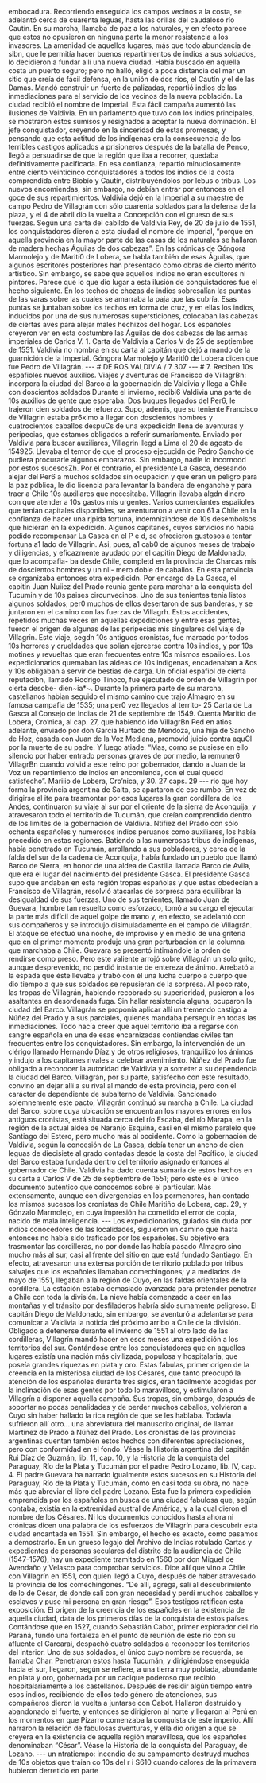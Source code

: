 embocadura. Recorriendo enseguida los campos vecinos a la costa, se adelantó cerca de cuarenta leguas, hasta las orillas del caudaloso río Cautín. En su marcha, llamaba de paz a los naturales, y en efecto parece que estos no opusieron en ninguna parte la menor resistencia a los invasores. La amenidad de aquellos lugares, más que todo abundancia de sibn, que le permitía hacer buenos repartimientos de indios a sus soldados, lo decidieron a fundar allí una nueva ciudad. Había buscado en aquella costa un puerto seguro; pero no halló, eligió a poca distancia del mar un sitio que creía de fácil defensa, en la unión de dos ríos, el Cautín y el de las Damas. Mandó construir un fuerte de palizadas, repartió indios de las inmediaciones para el servicio de los vecinos de la nueva población. La ciudad recibió el nombre de Imperial. Esta fácil campaña aumentó las ilusiones de Valdivia. En un parlamento que tuvo con los indios principales, se mostraron estos sumisos y resignados a aceptar la nueva dominación. El jefe conquistador, creyendo en la sinceridad de estas promesas, y pensando que esta actitud de los indígenas era la consecuencia de los terribles castigos aplicados a prisioneros después de la batalla de Penco, llegó a persuadirse de que la región que iba a recorrer, quedaba definitivamente pacificada. En esa confianza, repartió minuciosamente entre ciento veinticinco conquistadores a todos los indios de la costa comprendida entre Biobío y Cautín, distribuyéndolos por lebus o tribus. Los nuevos encomiendas, sin embargo, no debían entrar por entonces en el goce de sus repartimientos. Valdivia dejó en la Imperial a su maestre de campo Pedro de Villagrán con sólo cuarenta soldados para la defensa de la plaza, y el 4 de abril dio la vuelta a Concepción con el grueso de sus fuerzas. Según una carta del cabildo de Valdivia Rey, de 20 de julio de 1551, los conquistadores dieron a esta ciudad el nombre de Imperial, “porque en aquella provincia en la mayor parte de las casas de los naturales se hallaron de madera hechas Águilas de dos cabezas”. En las crónicas de Góngora Marmolejo y de Marití0 de Lobera, se habla también de esas Águilas, que algunos escritores posteriores han presentado como obras de cierto mérito artístico. Sin embargo, se sabe que aquellos indios no eran escultores ni pintores. Parece que lo que dio lugar a esta ilusión de conquistadores fue el hecho siguiente. En los techos de chozas de indios sobresalían las puntas de las varas sobre las cuales se amarraba la paja que las cubría. Esas puntas se juntaban sobre los techos en forma de cruz, y en ellas los indios, inducidos por una de sus numerosas supersticiones, colocaban las cabezas de ciertas aves para alejar males hechizos del hogar. Los españoles creyeron ver en esta costumbre las Águilas de dos cabezas de las armas imperiales de Carlos V. 1. Carta de Valdivia a Carlos V de 25 de septiembre de 1551. Valdivia no nombra en su carta al capitán que dejó a mando de la guarnición de la Imperial. Góngora Marmolejo y Marití0 de Lobera dicen que fue Pedro de Villagrán. --- # DE ROS VALDIVIA / 7 307 --- # 7. Reciben 10s espafioles nuevos auxilios. Viajes y aventuras de Francisco de VillagrBn: incorpora la ciudad del Barco a la gobernacidn de Valdivia y llega a Chile con doscientos soldados Durante el invierno, recibi6 Valdivia una parte de 10s auxilios de gente que esperaba. Dos buques llegados del Per6, le trajeron cien soldados de refuerzo. Supo, ademis, que su teniente Francisco de Villagrin estaba pr6ximo a llegar con doscientos hombres y cuatrocientos caballos despuCs de una expedicidn llena de aventuras y peripecias, que estamos obligados a referir sumariamente. Enviado por Valdivia para buscar auxiliares, Villagrin llegd a Lima el 20 de agosto de 154925. Llevaba el temor de que el proceso ejecucidn de Pedro Sancho de pudiera procurarle algunos embarazos. Sin embargo, nadie lo incornodd por estos sucesosZh. Por el contrario, el presidente La Gasca, deseando alejar del Per6 a muchos soldados sin ocupacidn y que eran un peligro para la paz pdblica, le dio licencia para levantar la bandera de enganche y para traer a Chile 10s auxiliares que necesitaba. Villagrin ilevaba algdn dinero con que atender a 10s gastos mis urgentes. Varios comerciantes espaiioles que tenian capitales disponibles, se aventuraron a venir con 61 a Chile en la confianza de hacer una rjpida fortuna, indemnizindose de 10s desembolsos que hicieran en la expedicidn. Algunos capitanes, cuyos servicios no habia podido recompensar La Gasca en el P e d, se ofrecieron gustosos a tentar fortuna a1 lado de Villagrin. Asi, pues, a1 cab0 de algunos meses de trabajo y diligencias, y eficazmente ayudado por el capitin Diego de Maldonado, que lo acompafia- ba desde Chile, completd en la provincia de Charcas mis de doscientos hombres y un nli- mero doble de caballos. En esta provincia se organizaba entonces otra expedicidn. Por encargo de La Gasca, el capitin Juan Nuiiez del Prado reunia gente para marchar a la conquista del Tucumin y de 10s paises circunvecinos. Uno de sus tenientes tenia listos algunos soldados; per0 muchos de ellos desertaron de sus banderas, y se juntaron en el camino con las fuerzas de Villagrh. Estos accidentes, repetidos muchas veces en aquellas expediciones y entre esas gentes, fueron el origen de algunas de las peripecias mis singulares del viaje de Villagrin. Este viaje, segdn 10s antiguos cronistas, fue marcado por todos 10s horrores y crueldades que solian ejercerse contra 10s indios, y por 10s motines y revueltas que eran frecuentes entre 10s mismos espaiioles. Los expedicionarios quemaban las aldeas de 10s indigenas, encadenaban a &#x26;os y 10s obligaban a servir de bestias de carga. Un oficial espafiol de cierta reputacibn, llamado Rodrigo Tinoco, fue ejecutado de orden de Villagrin por cierta desobe- dien~ia*~. Durante la primera parte de su marcha, castellanos habian seguido el mismo camino que trajo Almagro en su famosa campafia de 1535; una per0 vez llegados al territo- 25 Carta de La Gasca al Consejo de Indias de 21 de septiembre de 1549. Cuenta Maritio de Lobera, Cro’nica, al cap. 27, que habiendo ido VillagrBn Ped en atios adelante, enviado por don Garcia Hurtado de Mendoza, una hija de Sancho de Hoz, casada con Juan de la Voz Mediana, promovid juicio contra aquCl por la muerte de su padre. Y luego atiade: “Mas, como se pusiese en ello silencio por haber entrado personas graves de por medio, la remuner6 VillagrBn cuando volvid a este reino por gobernador, dando a Juan de la Voz un repartimiento de indios en encomienda, con el cual quedd satisfecho”. Mariiio de Lobera, Cro’nica, y 30. 27 caps. 29 --- rio que hoy forma la provincia argentina de Salta, se apartaron de ese rumbo. En vez de dirigirse al ite para trasmontar por esos lugares la gran cordillera de los Andes, continuaron su viaje al sur por el oriente de la sierra de Aconquija, y atravesaron todo el territorio de Tucumán, que creían comprendido dentro de los limites de la gobernación de Valdivia. Ntifiez del Prado con sólo ochenta españoles y numerosos indios peruanos como auxiliares, los había precedido en estas regiones. Batiendo a las numerosas tribus de indígenas, había penetrado en Tucumán, arrollando a sus pobladores, y cerca de la falda del sur de la cadena de Aconquija, había fundado un pueblo que llamó Barco de Sierra, en honor de una aldea de Castilla llamada Barco de Avila, que era el lugar del nacimiento del presidente Gasca. El presidente Gasca supo que andaban en esta región tropas españolas y que estas obedecían a Francisco de Villagrán, resolvió atacarlas de sorpresa para equilibrar la desigualdad de sus fuerzas. Uno de sus tenientes, llamado Juan de Guevara, hombre tan resuelto como esforzado, tomó a su cargo el ejecutar la parte más difícil de aquel golpe de mano y, en efecto, se adelantó con sus compañeros y se introdujo disimuladamente en el campo de Villagrán. El ataque se efectuó una noche, de improviso y en medio de una gritería que en el primer momento produjo una gran perturbación en la columna que marchaba a Chile. Guevara se presentó intimándole la orden de rendirse como preso. Pero este valiente arrojó sobre Villagrán un solo grito, aunque desprevenido, no perdió instante de entereza de ánimo. Arrebató a la espada que éste llevaba y trabó con él una lucha cuerpo a cuerpo que dio tiempo a que sus soldados se repusieran de la sorpresa. Al poco rato, las tropas de Villagrán, habiendo recobrado su superioridad, pusieron a los asaltantes en desordenada fuga. Sin hallar resistencia alguna, ocuparon la ciudad del Barco. Villagrán se proponía aplicar allí un tremendo castigo a Núñez del Prado y a sus parciales, quienes mandaba perseguir en todas las inmediaciones. Todo hacía creer que aquel territorio iba a regarse con sangre española en una de esas encarnizadas contiendas civiles tan frecuentes entre los conquistadores. Sin embargo, la intervención de un clérigo llamado Hernando Díaz y de otros religiosos, tranquilizó los ánimos y indujo a los capitanes rivales a celebrar avenimiento. Núñez del Prado fue obligado a reconocer la autoridad de Valdivia y a someter a su dependencia la ciudad del Barco. Villagrán, por su parte, satisfecho con este resultado, convino en dejar allí a su rival al mando de esta provincia, pero con el carácter de dependiente de subalterno de Valdivia. Sancionado solemnemente este pacto, Villagrán continuó su marcha a Chile. La ciudad del Barco, sobre cuya ubicación se encuentran los mayores errores en los antiguos cronistas, está situada cerca del río Escaba, del río Marapa, en la región de la actual aldea de Naranjo Esquina, casi en el mismo paralelo que Santiago del Estero, pero mucho más al occidente. Como la gobernación de Valdivia, según la concesión de La Gasca, debía tener un ancho de cien leguas de diecisiete al grado contadas desde la costa del Pacífico, la ciudad del Barco estaba fundada dentro del territorio asignado entonces al gobernador de Chile. Valdivia ha dado cuenta sumaria de estos hechos en su carta a Carlos V de 25 de septiembre de 1551; pero este es el único documento auténtico que conocemos sobre el particular. Más extensamente, aunque con divergencias en los pormenores, han contado los mismos sucesos los cronistas de Chile Maritiño de Lobera, cap. 29, y Gónzalo Marmolejo, en cuya impresión ha cometido el error de copia, nacido de mala inteligencia. --- Los expedicionarios, guiados sin duda por indios conocedores de las localidades, siguieron un camino que hasta entonces no había sido traficado por los españoles. Su objetivo era trasmontar las cordilleras, no por donde las había pasado Almagro sino mucho más al sur, casi al frente del sitio en que está fundado Santiago. En efecto, atravesaron una extensa porción de territorio poblado por tribus salvajes que los españoles llamaban comechingones; y a mediados de mayo de 1551, llegaban a la región de Cuyo, en las faldas orientales de la cordillera. La estación estaba demasiado avanzada para pretender penetrar a Chile con toda la división. La nieve había comenzado a caer en las montañas y el tránsito por desfiladeros habría sido sumamente peligroso. El capitán Diego de Maldonado, sin embargo, se aventuró a adelantarse para comunicar a Valdivia la noticia del próximo arribo a Chile de la división. Obligado a detenerse durante el invierno de 1551 al otro lado de las cordilleras, Villagrín mandó hacer en esos meses una expedición a los territorios del sur. Contándose entre los conquistadores que en aquellos lugares existía una nación más civilizada, populosa y hospitalaria, que poseía grandes riquezas en plata y oro. Estas fábulas, primer origen de la creencia en la misteriosa ciudad de los Césares, que tanto preocupó la atención de los españoles durante tres siglos, eran fácilmente acogidas por la inclinación de esas gentes por todo lo maravilloso, y estimularon a Villagrín a disponer aquella campaña. Sus tropas, sin embargo, después de soportar no pocas penalidades y de perder muchos caballos, volvieron a Cuyo sin haber hallado la rica región de que se les hablaba. Todavía sufrieron allí otro... una abreviatura del manuscrito original, de llamar Martinez de Prado a Núñez del Prado. Los cronistas de las provincias argentinas cuentan también estos hechos con diferentes apreciaciones, pero con conformidad en el fondo. Véase la Historia argentina del capitán Rui Díaz de Guzmán, lib. 11, cap. 10, y la Historia de la conquista del Paraguay, Río de la Plata y Tucumán por el padre Pedro Lozano, lib. IV, cap. 4. El padre Guevara ha narrado igualmente estos sucesos en su Historia del Paraguay, Río de la Plata y Tucumán, como en casi toda su obra, no hace más que abreviar el libro del padre Lozano. Esta fue la primera expedición emprendida por los españoles en busca de una ciudad fabulosa que, según contaba, existía en la extremidad austral de América, y a la cual dieron el nombre de los Césares. Ni los documentos conocidos hasta ahora ni crónicas dicen una palabra de los esfuerzos de Villagrín para descubrir esta ciudad encantada en 1551. Sin embargo, el hecho es exacto, como pasamos a demostrarlo. En un grueso legajo del Archivo de Indias rotulado Cartas y expedientes de personas seculares del distrito de la audiencia de Chile (1547-1576), hay un expediente tramitado en 1560 por don Miguel de Avendaño y Velasco para comprobar servicios. Dice allí que vino a Chile con Villagrín en 1551, con quien llegó a Cuyo, después de haber atravesado la provincia de los comechingones. “De allí, agrega, salí al descubrimiento de lo de César, de donde salí con gran necesidad y perdí muchos caballos y esclavos y puse mi persona en gran riesgo”. Esos testigos ratifican esta exposición. El origen de la creencia de los españoles en la existencia de aquella ciudad, data de los primeros días de la conquista de estos países. Contándose que en 1527, cuando Sebastián Cabot, primer explorador del río Paraná, fundó una fortaleza en el punto de reunión de este río con su afluente el Carcarai, despachó cuatro soldados a reconocer los territorios del interior. Uno de sus soldados, el único cuyo nombre se recuerda, se llamaba Char. Penetraron estos hasta Tucumán, y dirigiéndose enseguida hacia el sur, llegaron, según se refiere, a una tierra muy poblada, abundante en plata y oro, gobernada por un cacique poderoso que recibió hospitalariamente a los castellanos. Después de residir algún tiempo entre esos indios, recibiendo de ellos todo género de atenciones, sus compañeros dieron la vuelta a juntarse con Cabot. Hallaron destruido y abandonado el fuerte, y entonces se dirigieron al norte y llegaron al Perú en los momentos en que Pizarro comenzaba la conquista de este imperio. Allí narraron la relación de fabulosas aventuras, y ella dio origen a que se creyera en la existencia de aquella región maravillosa, que los españoles denominaban “César”. Véase la Historia de la conquista del Paraguay, de Lozano. --- un ntratiempo: incendio de su campamento destruyd muchos de 10s objetos que traian co 10s del r i S610 cuando calores de la primavera hubieron derretido en parte